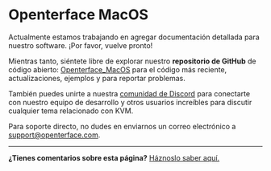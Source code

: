 # Openterface MacOS

Actualmente estamos trabajando en agregar documentación detallada para nuestro software. ¡Por favor, vuelve pronto!

Mientras tanto, siéntete libre de explorar nuestro **repositorio de GitHub** de código abierto: [Openterface_MacOS](https://github.com/TechxArtisanStudio/Openterface_MacOS) para el código más reciente, actualizaciones, ejemplos y para reportar problemas.

También puedes unirte a nuestra [comunidad de Discord](/discord) para conectarte con nuestro equipo de desarrollo y otros usuarios increíbles para discutir cualquier tema relacionado con KVM.

Para soporte directo, no dudes en enviarnos un correo electrónico a [support@openterface.com](mailto:support@openterface.com).

---

**¿Tienes comentarios sobre esta página?** [Háznoslo saber aquí.](https://forms.gle/wmxoR2C1VdG36mT69)